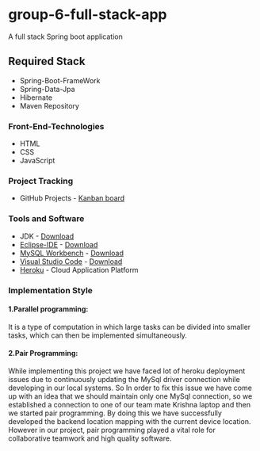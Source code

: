 # group-6-full-stack-app
A full stack Spring boot application

## Required Stack
* Spring-Boot-FrameWork
* Spring-Data-Jpa
* Hibernate
* Maven Repository

### Front-End-Technologies
* HTML
* CSS
* JavaScript

### Project Tracking
* GitHub Projects - [Kanban board](https://github.com/Krishna-Koyyalamudi/group-6-full-stack-app/projects/1)

### Tools and Software
* JDK - [Download](https://adoptopenjdk.net/)
* [Eclipse-IDE](https://www.eclipse.org/ide/) - [Download](https://www.eclipse.org/downloads/)
* [MySQL Workbench](https://www.mysql.com/products/workbench/) - [Download](https://www.mysql.com/downloads/)
* [Visual Studio Code](https://code.visualstudio.com/) - [Download](https://code.visualstudio.com/Download)
* [Heroku](https://www.heroku.com/) - Cloud Application Platform

### Implementation Style
#### 1.Parallel programming:
It is a type of computation in which large tasks can be divided into smaller tasks, which can then be implemented simultaneously.
#### 2.Pair Programming:
While implementing this project we have faced lot of heroku deployment issues due to continuously updating the MySql driver connection while developing in our local systems. So In order to fix this issue we have come up with an idea that we should maintain only one MySql connection, so  we established a connection to one of our team mate Krishna laptop and then we started pair programming. By doing this we have successfully developed the backend location mapping with the current device location. However in our project, pair programming played a vital role for collaborative teamwork and high quality software.

